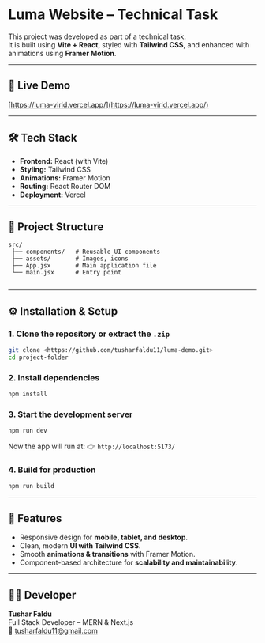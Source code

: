 # Luma Website – Technical Task

This project was developed as part of a technical task.  
It is built using **Vite + React**, styled with **Tailwind CSS**, and enhanced with animations using **Framer Motion**.

---

## 🚀 Live Demo
[https://luma-virid.vercel.app/](https://luma-virid.vercel.app/)

---

## 🛠 Tech Stack
- **Frontend:** React (with Vite)
- **Styling:** Tailwind CSS
- **Animations:** Framer Motion
- **Routing:** React Router DOM
- **Deployment:** Vercel

---

## 📂 Project Structure
```
src/
 ├── components/   # Reusable UI components
 ├── assets/       # Images, icons
 ├── App.jsx       # Main application file
 └── main.jsx      # Entry point
 
```

---

## ⚙️ Installation & Setup

### 1. Clone the repository or extract the `.zip`
```bash
git clone <https://github.com/tusharfaldu11/luma-demo.git>
cd project-folder
```

### 2. Install dependencies
```bash
npm install
```

### 3. Start the development server
```bash
npm run dev
```
Now the app will run at:
👉 `http://localhost:5173/`

### 4. Build for production
```bash
npm run build
```


---

## 📱 Features
- Responsive design for **mobile, tablet, and desktop**.
- Clean, modern **UI with Tailwind CSS**.
- Smooth **animations & transitions** with Framer Motion.
- Component-based architecture for **scalability and maintainability**.

---

## 👨‍💻 Developer
**Tushar Faldu**  
Full Stack Developer – MERN & Next.js  
📧 tusharfaldu11@gmail.com
